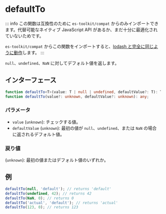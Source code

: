 # defaultTo

::: info
この関数は互換性のために `es-toolkit/compat` からのみインポートできます。代替可能なネイティブ JavaScript API があるか、まだ十分に最適化されていないためです。

`es-toolkit/compat` からこの関数をインポートすると、[lodash と完全に同じように動作](../../../compatibility.md)します。
:::

`null`、`undefined`、`NaN` に対してデフォルト値を返します。

## インターフェース

```typescript
function defaultTo<T>(value: T | null | undefined, defaultValue?: T): T;
function defaultTo(value?: unknown, defaultValue?: unknown): any;
```

### パラメータ

- `value` (`unknown`): チェックする値。
- `defaultValue` (`unknown`): 最初の値が `null`、`undefined`、または `NaN` の場合に返されるデフォルト値。

### 戻り値

(`unknown`): 最初の値またはデフォルト値のいずれか。

## 例

```typescript
defaultTo(null, 'default'); // returns 'default'
defaultTo(undefined, 42); // returns 42
defaultTo(NaN, 0); // returns 0
defaultTo('actual', 'default'); // returns 'actual'
defaultTo(123, 0); // returns 123
```
